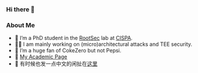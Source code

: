 ### Hi there 👋

### About Me

- 🔭 I’m a PhD student in the [RootSec](https://roots.ec) lab at [CISPA](https://cispa.de/en).
- 🙇‍♂️ I am mainly working on (micro)architectural attacks and TEE security.
- 🌱 I’m a huge fan of CokeZero but not Pepsi.
- 📖 [ My Academic Page ](https://zhangruiyi.me/)
- 🤔 有时候也发一点中文的闲扯在[这里](https://jdkhnjggf.github.io/)
